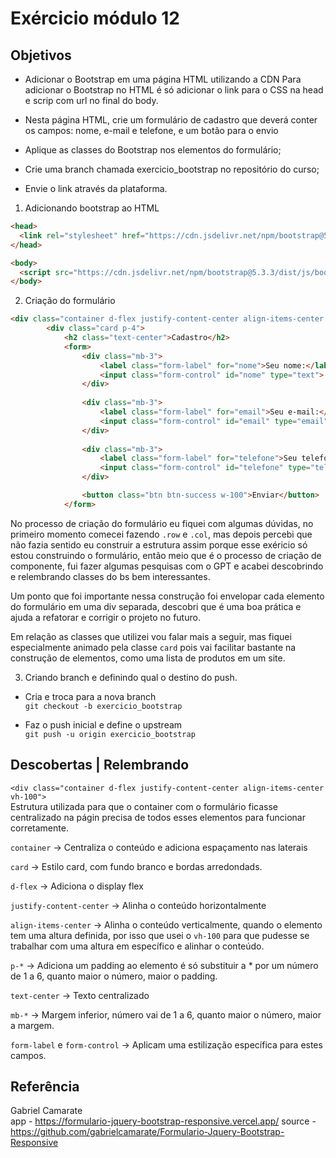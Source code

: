 # Exércicio módulo 12

## Objetivos 

* Adicionar o Bootstrap em uma página HTML utilizando a CDN
Para adicionar o Bootstrap no HTML é só adicionar o link para o CSS na head e scrip com url no final do body.

* Nesta página HTML, crie um formulário de cadastro que deverá conter os campos: nome, e-mail e telefone, e um botão para o envio

* Aplique as classes do Bootstrap nos elementos do formulário;

* Crie uma branch chamada exercicio_bootstrap no repositório do curso;

* Envie o link através da plataforma. 
 
1. Adicionando bootstrap ao HTML
```HTML
<head>
  <link rel="stylesheet" href="https://cdn.jsdelivr.net/npm/bootstrap@5.3.3/dist/css/bootstrap.min.css">
</head>

<body>
  <script src="https://cdn.jsdelivr.net/npm/bootstrap@5.3.3/dist/js/bootstrap.bundle.min.js"></script>
</body>
```
2. Criação do formulário
```HTML
<div class="container d-flex justify-content-center align-items-center vh-100">
        <div class="card p-4">
            <h2 class="text-center">Cadastro</h2>
            <form>
                <div class="mb-3">
                    <label class="form-label" for="nome">Seu nome:</label>
                    <input class="form-control" id="nome" type="text">
                </div>
                
                <div class="mb-3">
                    <label class="form-label" for="email">Seu e-mail:</label>
                    <input class="form-control" id="email" type="email">
                </div>
                
                <div class="mb-3">
                    <label class="form-label" for="telefone">Seu telefone:</label>
                    <input class="form-control" id="telefone" type="tel">
                </div>

                <button class="btn btn-success w-100">Enviar</button>
            </form>
```
No processo de criação do formulário eu fiquei com algumas dúvidas, no primeiro momento comecei fazendo `.row` e `.col`, mas depois percebi que não fazia sentido eu construir a estrutura assim porque esse exéricio só estou construindo o formulário, então meio que é o processo de criação de componente, fui fazer algumas pesquisas com o GPT e acabei descobrindo e relembrando classes do bs bem interessantes.

Um ponto que foi importante nessa construção foi envelopar cada elemento do formulário em uma div separada, descobri que é uma boa prática e ajuda a refatorar e corrigir o projeto no futuro.

Em relação as classes que utilizei vou falar mais a seguir, mas fiquei especialmente animado pela classe `card` pois vai facilitar bastante na construção de elementos, como uma lista de produtos em um site.

3. Criando branch e definindo qual o destino do push.
* Cria e troca para a nova branch  
`git checkout -b exercicio_bootstrap`

* Faz o push inicial e define o upstream  
`git push -u origin exercicio_bootstrap`





## Descobertas | Relembrando
`<div class="container d-flex justify-content-center align-items-center vh-100">`  
Estrutura utilizada para que o container com o formulário ficasse centralizado na págin precisa de todos esses elementos para funcionar corretamente.

`container` -> Centraliza o conteúdo e adiciona espaçamento nas laterais

`card` -> Estilo card, com fundo branco e bordas arredondads.

`d-flex` -> Adiciona o display flex

`justify-content-center` -> Alinha o conteúdo horizontalmente

`align-items-center` -> Alinha o conteúdo verticalmente, quando o elemento tem uma altura definida, por isso que usei o `vh-100` para que pudesse se trabalhar com uma altura em específico e alinhar o conteúdo.

`p-*` -> Adiciona um padding ao elemento é só substituir a * por um número de 1 a 6, quanto maior o número, maior o padding.

`text-center` -> Texto centralizado

`mb-*` -> Margem inferior, número vai de 1 a 6, quanto maior o número, maior a margem.

`form-label` e `form-control` -> Aplicam uma estilização específica para estes campos.

## Referência 
Gabriel Camarate  
app - https://formulario-jquery-bootstrap-responsive.vercel.app/ source - https://github.com/gabrielcamarate/Formulario-Jquery-Bootstrap-Responsive